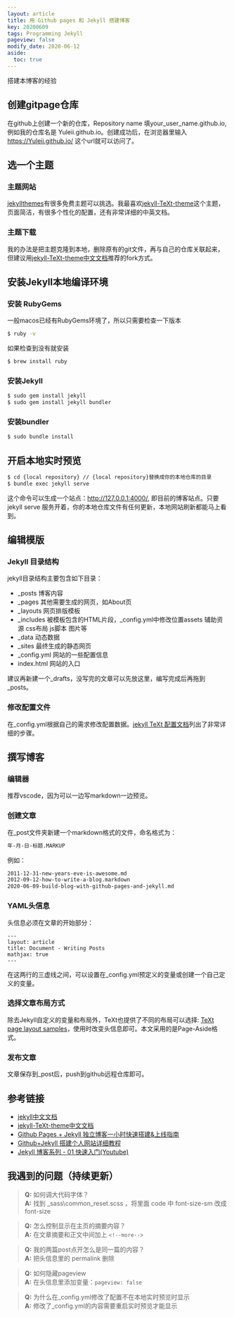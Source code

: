 ```yaml
---
layout: article
title: 用 Github pages 和 Jekyll 搭建博客
key: 20200609
tags: Programming Jekyll
pageview: false
modify_date: 2020-06-12
aside:
  toc: true
---
```



搭建本博客的经验

<!--more-->


## 创建gitpage仓库
在github上创建一个新的仓库，Repository name 填your_user_name.github.io, 例如我的仓库名是 Yuleii.github.io。创建成功后，在浏览器里输入 https://Yuleii.github.io/ 这个url就可以访问了。

## 选一个主题
### 主题网站
[jekyllthemes](http://jekyllthemes.org/)有很多免费主题可以挑选。我最喜欢[jekyll-TeXt-theme](https://github.com/kitian616/jekyll-TeXt-theme)这个主题，页面简洁，有很多个性化的配置，还有非常详细的中英文档。

### 主题下载
我的办法是把主题克隆到本地，删除原有的git文件，再与自己的仓库关联起来，但建议用[jekyll-TeXt-theme中文文档](https://tianqi.name/jekyll-TeXt-theme/docs/zh/quick-start)推荐的fork方式。

## 安装Jekyll本地编译环境
### 安装 RubyGems

一般macos已经有RubyGems环境了，所以只需要检查一下版本

```bash
$ ruby -v
```
如果检查到没有就安装
```bash
$ brew install ruby
```

### 安装Jekyll

```bash
$ sudo gem install jekyll
$ sudo gem install jekyll bundler
```
### 安装bundler
```bash
$ sudo bundle install
```
## 开启本地实时预览
```bash
$ cd {local repository} // {local repository}替换成你的本地仓库的目录
$ bundle exec jekyll serve
```
这个命令可以生成一个站点：http://127.0.0.1:4000/, 即目前的博客站点。只要 jekyll serve 服务开着，你的本地仓库文件有任何更新，本地网站刷新都能马上看到。

## 编辑模版
### Jekyll 目录结构
jekyll目录结构主要包含如下目录：
- _posts 博客内容
- _pages 其他需要生成的网页，如About页
- _layouts 网页排版模板
- _includes 被模板包含的HTML片段，_config.yml中修改位置assets 辅助资源 css布局 js脚本 图片等
- _data 动态数据
- _sites 最终生成的静态网页
- _config.yml 网站的一些配置信息
- index.html 网站的入口


建议再新建一个_drafts，没写完的文章可以先放这里，编写完成后再拖到_posts。

### 修改配置文件
在_config.yml根据自己的需求修改配置数据。[jekyll TeXt 配置文档](https://tianqi.name/jekyll-TeXt-theme/docs/zh/configuration)列出了非常详细的步骤。


## 撰写博客
### 编辑器
推荐vscode，因为可以一边写markdown一边预览。
### 创建文章
在_post文件夹新建一个markdown格式的文件，命名格式为：
```md
年-月-日-标题.MARKUP
```
例如：
```md
2011-12-31-new-years-eve-is-awesome.md
2012-09-12-how-to-write-a-blog.markdown
2020-06-09-build-blog-with-github-pages-and-jekyll.md

```

### YAML头信息
头信息必须在文章的开始部分：
```
---
layout: article
title: Document - Writing Posts
mathjax: true
---
```
在这两行的三虚线之间，可以设置在_config.yml预定义的变量或创建一个自己定义的变量。

### 选择文章布局方式
除去Jekyll自定义的变量和布局外，TeXt也提供了不同的布局可以选择: [TeXt page layout samples](https://tianqi.name/jekyll-TeXt-theme/samples.html)，使用时改变头信息即可。本文采用的是Page-Aside格式。

### 发布文章
文章保存到_post后，push到github远程仓库即可。


## 参考链接
- [jekyll中文文档](http://jekyllcn.com/)
- [jekyll-TeXt-theme中文文档](https://tianqi.name/jekyll-TeXt-theme/docs/zh/quick-start)  
- [Github Pages + Jekyll 独立博客一小时快速搭建&上线指南](https://www.jianshu.com/p/7593508666f8)  
- [Github+Jekyll 搭建个人网站详细教程](https://www.jianshu.com/p/9f71e260925d)  
- [Jekyll 博客系列 - 01 快速入门(Youtube)](https://youtu.be/Zt_QzSbyDcw)

## 我遇到的问题（持续更新）
> **Q:** 如何调大代码字体？  
>  **A:** 找到 _sass\common_reset.scss ，将里面 code 中 font-size-sm 改成 font-size

> **Q:** 怎么控制显示在主页的摘要内容？  
  **A:** 在文章摘要和正文中间加上 `<!--more-->` 

> **Q:** 我的两篇post点开怎么是同一篇的内容？  
> **A:** 把头信息里的 permalink 删除

> **Q:** 如何隐藏pageview  
> **A:** 在头信息里添加变量：`pageview: false`   

> **Q:** 为什么在_config.yml修改了配置不在本地实时预览时显示   
> **A:** 修改了_config.yml的内容需要重启实时预览才能显示